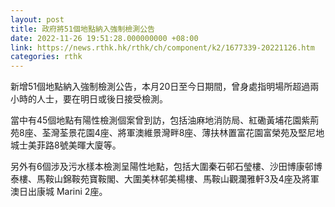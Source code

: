 ```yaml
---
layout: post
title: 政府將51個地點納入強制檢測公告
date: 2022-11-26 19:51:28.000000000 +08:00
link: https://news.rthk.hk/rthk/ch/component/k2/1677339-20221126.htm
categories: rthk
---
```


新增51個地點納入強制檢測公告，本月20日至今日期間，曾身處指明場所超過兩小時的人士，要在明日或後日接受檢測。

當中有45個地點有陽性檢測個案曾到訪，包括油麻地消防局、紅磡黃埔花園紫荊苑8座、荃灣荃景花園4座、將軍澳維景灣畔8座、薄扶林置富花園富榮苑及堅尼地城士美菲路8號美暉大廈等。

另外有6個涉及污水樣本檢測呈陽性地點，包括大圍秦石邨石瑩樓、沙田博康邨博泰樓、馬鞍山錦鞍苑寶鞍閣、大圍美林邨美楊樓、馬鞍山觀瀾雅軒3及4座及將軍澳日出康城 Marini 2座。
